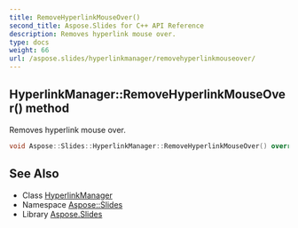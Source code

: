 ```yaml
---
title: RemoveHyperlinkMouseOver()
second_title: Aspose.Slides for C++ API Reference
description: Removes hyperlink mouse over.
type: docs
weight: 66
url: /aspose.slides/hyperlinkmanager/removehyperlinkmouseover/
---
```

## HyperlinkManager::RemoveHyperlinkMouseOver() method


Removes hyperlink mouse over.

```cpp
void Aspose::Slides::HyperlinkManager::RemoveHyperlinkMouseOver() override
```

## See Also

* Class [HyperlinkManager](../)
* Namespace [Aspose::Slides](../../)
* Library [Aspose.Slides](../../../)
